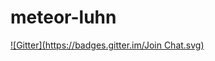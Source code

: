 # meteor-luhn
[![Gitter](https://badges.gitter.im/Join Chat.svg)](https://gitter.im/zimme/meteor-luhn?utm_source=badge&utm_medium=badge&utm_campaign=pr-badge&utm_content=badge)